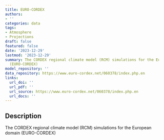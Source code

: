 ```yaml
---
title: EURO-CORDEX
authors:
- ''
categories: data
tags:
- Atmosphere
- Projections
draft: false
featured: false
date: '2023-12-29'
lastmod: '2023-12-29'
summary: The CORDEX regional climate model (RCM) simulations for the European domain
  (EURO-CORDEX)
model_repository: ''
data_repository: https://www.euro-cordex.net/060378/index.php.en
links:
  url_doi: ''
  url_pdf: ''
  url_source: https://www.euro-cordex.net/060378/index.php.en
  url_docs: ''
---
```


## Description

The CORDEX regional climate model (RCM) simulations for the European domain (EURO-CORDEX)


